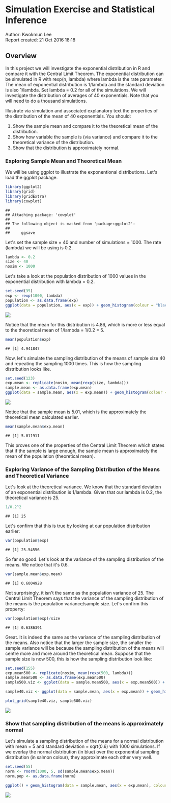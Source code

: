 # Simulation Exercise and Statistical Inference
Author: Kwokmun Lee  
Report created: 21 Oct 2016 18:18

## Overview

In this project we will investigate the exponential distribution in R and compare it with the Central Limit Theorem. The exponential distribution can be simulated in R with rexp(n, lambda) where lambda is the rate parameter. The mean of exponential distribution is 1/lambda and the standard deviation is also 1/lambda. Set lambda = 0.2 for all of the simulations. We will investigate the distribution of averages of 40 exponentials. Note that you will need to do a thousand simulations.

Illustrate via simulation and associated explanatory text the properties of the distribution of the mean of 40 exponentials.  You should:

1. Show the sample mean and compare it to the theoretical mean of the distribution.
2. Show how variable the sample is (via variance) and compare it to the theoretical variance of the distribution.
3. Show that the distribution is approximately normal.

### Exploring Sample Mean and Theoretical Mean

We will be using ggplot to illustrate the exponentional distributions. Let's load the ggplot package.


```r
library(ggplot2)
library(grid)
library(gridExtra)
library(cowplot)
```

```
## 
## Attaching package: 'cowplot'
## 
## The following object is masked from 'package:ggplot2':
## 
##     ggsave
```

Let's set the sample size = 40 and number of simulations = 1000. The rate (lambda) we will be using is 0.2.


```r
lambda <- 0.2
size <- 40
nosim <- 1000
```

Let's take a look at the population distribution of 1000 values in the exponential distribution with lambda = 0.2.


```r
set.seed(35)
exp <- rexp(1000, lambda)
population <- as.data.frame(exp)
ggplot(data = population, aes(x = exp)) + geom_histogram(colour = "black", fill = "salmon", binwidth = 1) + scale_x_continuous(breaks = 3:8) + geom_vline(aes(xintercept = mean(population$exp)), colour = "#00BA38", linetype = "dashed", size = 2) + ggtitle("Exponential Distrbution") + xlab("exponential distribution values")
```

![](stats_inference_files/figure-html/unnamed-chunk-3-1.png) 

Notice that the mean for this distribution is 4.86, which is more or less equal to the theoretical mean of 1/lambda = 1/0.2 = 5.


```r
mean(population$exp)
```

```
## [1] 4.941847
```

Now, let's simulate the sampling distribution of the means of sample size 40 and repeating the sampling 1000 times. This is how the sampling distribution looks like.


```r
set.seed(123)
exp.mean <- replicate(nosim, mean(rexp(size, lambda)))
sample.mean <- as.data.frame(exp.mean)
ggplot(data = sample.mean, aes(x = exp.mean)) + geom_histogram(colour = "black", fill = "salmon", binwidth = 0.5) + scale_x_continuous(breaks = 3:8) + geom_vline(aes(xintercept = mean(sample.mean$exp)), colour = "#00BA38", linetype = "dashed", size = 2) + ggtitle("Sampling Distrbution of the Means (sample size = 40, var = 0.6)") + xlab("sample mean values")
```

![](stats_inference_files/figure-html/unnamed-chunk-5-1.png) 

Notice that the sample mean is 5.01, which is the approximately the theoretical mean calculated earlier.


```r
mean(sample.mean$exp.mean)
```

```
## [1] 5.011911
```

This proves one of the properties of the Central Limit Theorem which states that if the sample is large enough, the sample mean is approximately the mean of the population (theoretical mean).

### Exploring Variance of the Sampling Distribution of the Means and Theoretical Variance

Let's look at the theoretical variance. We know that the standard deviation of an exponential distribution is 1/lambda. Given that our lambda is 0.2, the theoretical variance is 25.


```r
1/0.2^2
```

```
## [1] 25
```

Let's confirm that this is true by looking at our population distribution earlier:


```r
var(population$exp)
```

```
## [1] 25.54556
```

So far so good. Let's look at the variance of the sampling distribution of the means. We notice that it's 0.6.


```r
var(sample.mean$exp.mean)
```

```
## [1] 0.6004928
```

Not surprisingly, it isn't the same as the population variance of 25. The Central Limit Theorem says that the variance of the sampling distribution of the means is the population variance/sample size. Let's confirm this property:


```r
var(population$exp)/size
```

```
## [1] 0.6386391
```

Great. It is indeed the same as the variance of the sampling distribution of the means. Also notice that the larger the sample size, the smaller the sample variance will be because the sampling distribution of the means will centre more and more around the theoretical mean. Suppose that the sample size is now 500, this is how the sampling distribution look like:


```r
set.seed(155)
exp.mean500 <- replicate(nosim, mean(rexp(500, lambda)))
sample.mean500 <- as.data.frame(exp.mean500)
sample500.viz <- ggplot(data = sample.mean500, aes(x = exp.mean500)) + geom_histogram(colour = "black", fill = "salmon", binwidth = 0.5) + scale_x_continuous(breaks = 3:8) + geom_vline(aes(xintercept = mean(sample.mean500$exp)), colour = "#00BA38", linetype = "dashed", size = 2) + xlab("sample mean values") + ggtitle("size = 500, variance = 0.05")

sample40.viz <- ggplot(data = sample.mean, aes(x = exp.mean)) + geom_histogram(colour = "black", fill = "salmon", binwidth = 0.5) + scale_x_continuous(breaks = 3:8) + geom_vline(aes(xintercept = mean(sample.mean$exp)), colour = "#00BA38", linetype = "dashed", size = 2) + xlab("sample mean values") + ggtitle("size = 40, variance = 0.6")

plot_grid(sample40.viz, sample500.viz)
```

![](stats_inference_files/figure-html/unnamed-chunk-11-1.png) 

### Show that sampling distribution of the means is approximately normal

Let's simulate a sampling distribution of the means for a normal distribution with mean = 5 and standard deviation = sqrt(0.6) with 1000 simulations. If we overlay the normal distribution (in blue) over the exponential sampling distribution (in salmon colour), they approximate each other very well.


```r
set.seed(55)
norm <- rnorm(1000, 5, sd(sample.mean$exp.mean))
norm.pop <- as.data.frame(norm)

ggplot() + geom_histogram(data = sample.mean, aes(x = exp.mean), colour = "black", fill = "salmon", binwidth = 0.5) + scale_x_continuous(breaks = 3:8) + xlab("sample mean values (salmon) and normal distribution (blue)") + ggtitle("Comparison between sampling distribution and normal distribution") + geom_histogram(data = norm.pop, aes(x = norm), fill = "#00B0F6", binwidth = 0.5, alpha = 0.5)
```

![](stats_inference_files/figure-html/unnamed-chunk-12-1.png) 
